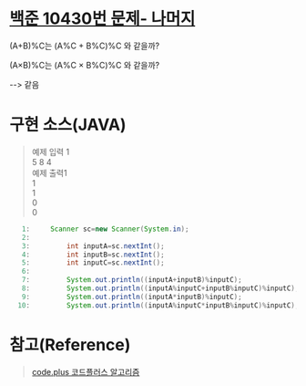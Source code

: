# [백준 10430번 문제- 나머지](https://www.acmicpc.net/problem/10430)

(A+B)%C는 (A%C + B%C)%C 와 같을까?

(A×B)%C는 (A%C × B%C)%C 와 같을까?

--> 같음

<!-- # 문제의 구현 (JAVA) -->

# 구현 소스(JAVA)

> 예제 입력 1<br>
> 5 8 4 <br>
> 예제 출력1<br>
> 1 <br>
> 1 <br>
> 0 <br>
> 0 <br>

```JAVA
   1:     Scanner sc=new Scanner(System.in);
   2:
   3:         int inputA=sc.nextInt();
   4:         int inputB=sc.nextInt();
   5:         int inputC=sc.nextInt();
   6:
   7:         System.out.println((inputA+inputB)%inputC);
   8:         System.out.println((inputA%inputC+inputB%inputC)%inputC);
   9:         System.out.println((inputA*inputB)%inputC);
  10:         System.out.println((inputA%inputC*inputB%inputC)%inputC);
```

# 참고(Reference)

> [code.plus 코드플러스 알고리즘](https://code.plus/course/41)
